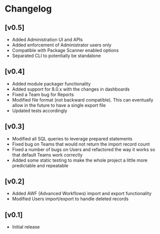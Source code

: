 # Changelog

## [v0.5]
- Added Administration UI and APIs
- Added enforcement of Administrator users only
- Compatible with Package Scanner enabled options
- Separated CLI to potentially be standalone

## [v0.4]
- Added module packager functionality
- Added support for 8.0.x with the changes in dashboards
- Fixed a Team bug for Reports
- Modified file format (not backward compatible). This can eventually allow in the future to have a single export file
- Updated tests accordingly

## [v0.3]
- Modified all SQL queries to leverage prepared statements
- Fixed bug on Teams that would not return the import record count
- Fixed a number of bugs on Users and refactored the way it works so that default Teams work correctly
- Added some static testing to make the whole project a little more predictable and repeatable

## [v0.2]
- Added AWF (Advanced Workflows) import and export functionality
- Modified Users import/export to handle deleted records

## [v0.1]
- Initial release
